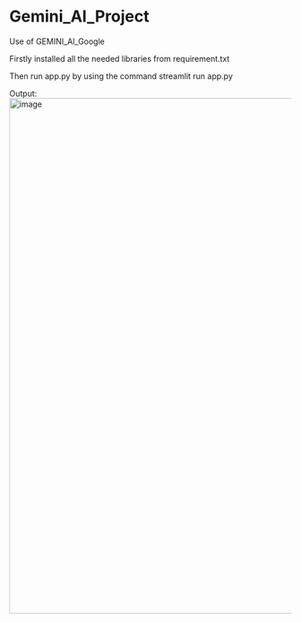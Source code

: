 # Gemini_AI_Project
Use of GEMINI_AI_Google

Firstly installed all the needed libraries from requirement.txt

Then run app.py by using the command streamlit run app.py

Output:
<img width="920" alt="image" src="https://github.com/tushariccs/Gemini_AI_Project/assets/103886040/93f78f59-72e6-4fc3-a2ea-e6b567222e01">



